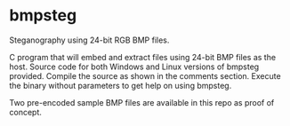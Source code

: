 # bmpsteg
Steganography using 24-bit RGB BMP files.

C program that will embed and extract files using 24-bit BMP files as the host.  Source code for both Windows and Linux versions of bmpsteg provided.  Compile the source as shown in the comments section.  Execute the binary without parameters to get help on using bmpsteg.

Two pre-encoded sample BMP files are available in this repo as proof of concept.
